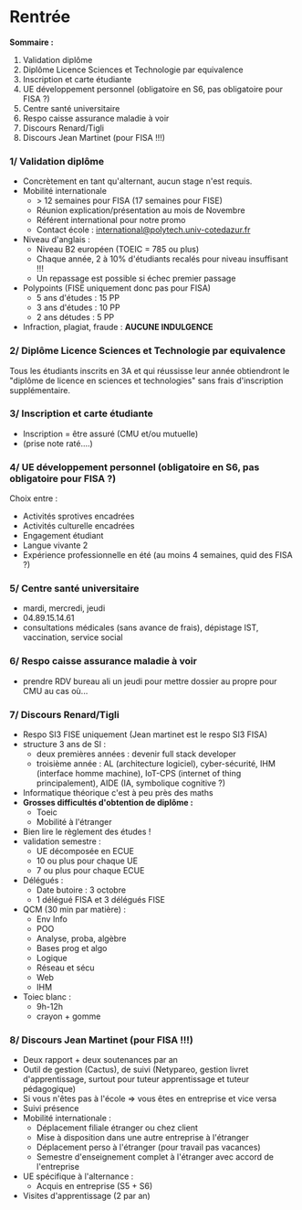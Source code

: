 # Rentrée

**Sommaire :**
1.  Validation diplôme
2.  Diplôme Licence Sciences et Technologie par equivalence
3.  Inscription et carte étudiante
4.  UE développement personnel (obligatoire en S6, pas obligatoire pour FISA ?)
5. Centre santé universitaire
6. Respo caisse assurance maladie à voir
7. Discours Renard/Tigli
8. Discours Jean Martinet (pour FISA !!!)

### 1/ Validation diplôme  
  - Concrètement en tant qu'alternant, aucun stage n'est requis.
  - Mobilité internationale 
	  - \> 12 semaines pour FISA (17 semaines pour FISE) 
	  - Réunion explication/présentation au mois de Novembre
	  - Référent international pour notre promo
	  - Contact école : international@polytech.univ-cotedazur.fr
- Niveau d'anglais :
	- Niveau B2 européen (TOEIC = 785 ou plus)
	- Chaque année, 2 à 10% d'étudiants recalés pour niveau insuffisant !!!
	- Un repassage est possible si échec premier passage
- Polypoints (FISE uniquement donc pas pour FISA)
	- 5 ans d'études : 15 PP
	- 3 ans d'études : 10 PP
	- 2 ans détudes : 5 PP
- Infraction, plagiat, fraude : **AUCUNE INDULGENCE**
  

### 2/ Diplôme Licence Sciences et Technologie par equivalence  
  Tous les étudiants inscrits en 3A et qui réussisse leur année obtiendront le "diplôme de licence en sciences et technologies" sans frais d'inscription supplémentaire.

### 3/  Inscription et carte étudiante
- Inscription = être assuré (CMU et/ou mutuelle)
- (prise note raté....)

### 4/ UE développement personnel (obligatoire en S6, pas obligatoire pour FISA ?)
Choix entre :
- Activités sprotives encadrées
- Activités culturelle encadrées
- Engagement étudiant
- Langue vivante 2
- Expérience professionnelle en été (au moins 4 semaines, quid des FISA ?)

### 5/ Centre santé universitaire
- mardi, mercredi, jeudi
- 04.89.15.14.61
- consultations médicales (sans avance de frais), dépistage IST, vaccination, service social

### 6/ Respo caisse assurance maladie à voir
- prendre RDV bureau ali un jeudi pour mettre dossier au propre pour CMU au cas où...

### 7/ Discours Renard/Tigli
- Respo SI3 FISE uniquement (Jean martinet est le respo SI3 FISA)
- structure 3 ans de SI :
	- deux premières années : devenir full stack developer
	- troisième année : AL (architecture logiciel), cyber-sécurité, IHM (interface homme machine), IoT-CPS (internet of thing principalement), AIDE (IA, symbolique cognitive ?)
- Informatique théorique c'est à peu près des maths
- **Grosses difficultés d'obtention de diplôme :**
	- Toeic
	- Mobilité à l'étranger
- Bien lire le règlement des études !
- validation semestre : 
	- UE décomposée en ECUE
	- 10 ou plus pour chaque UE
	- 7 ou plus pour chaque ECUE
- Délégués :
	- Date butoire : 3 octobre
	- 1 délégué FISA et 3 délégués FISE
- QCM (30 min par matière) :
	- Env Info
	- POO
	- Analyse, proba, algèbre
	- Bases prog et algo
	- Logique
	- Réseau et sécu
	- Web
	- IHM
- Toiec blanc :
	- 9h-12h
	- crayon + gomme

### 8/ Discours Jean Martinet (pour FISA !!!)
- Deux rapport + deux soutenances par an
- Outil de gestion (Cactus), de suivi (Netypareo, gestion livret d'apprentissage, surtout pour tuteur apprentissage et tuteur pédagogique)
- Si vous n'êtes pas à l'école => vous êtes en entreprise et vice versa
- Suivi présence
- Mobilité internationale :
	- Déplacement filiale étranger ou chez client
	- Mise à disposition dans une autre entreprise à l'étranger
	- Déplacement perso à l'étranger (pour travail pas vacances)
	- Semestre d'enseignement complet à l'étranger avec accord de l'entreprise
- UE spécifique à l'alternance :
	- Acquis en entreprise (S5 + S6)
- Visites d'apprentissage (2 par an)